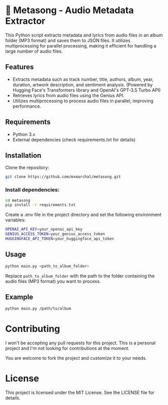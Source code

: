 # 🎵 Metasong - Audio Metadata Extractor

This Python script extracts metadata and lyrics from audio files in an album folder (MP3 format) and saves them to JSON files. It utilizes multiprocessing for parallel processing, making it efficient for handling a large number of audio files.

## Features

- Extracts metadata such as track number, title, authors, album, year, duration, artwork description, and sentiment analysis. (Powered by Hugging Face's Transformers library and OpenAI's GPT-3.5 Turbo API)
- Retrieves lyrics from audio files using the Genius API.
- Utilizes multiprocessing to process audio files in parallel, improving performance.

## Requirements

- Python 3.x
- External dependencies (check requirements.txt for details)

## Installation

Clone the repository:

```bash
git clone https://github.com/mxmarchal/metasong.git
```

### Install dependencies:

```bash
cd metasong
pip install -r requirements.txt
```

Create a .env file in the project directory and set the following environment variables:

```bash
OPENAI_API_KEY=your_openai_api_key
GENIUS_ACCESS_TOKEN=your_genius_access_token
HUGGINGFACE_API_TOKEN=your_huggingface_api_token
```

## Usage

```bash
python main.py <path_to_album_folder>
```

Replace `path_to_album_folder` with the path to the folder containing the audio files (MP3 format) you want to process.

## Example

```bash
python main.py /path/to/album
```

# Contributing

I won't be accepting any pull requests for this project. This is a personal project and I'm not looking for contributions at the moment.

You are welcome to fork the project and customize it to your needs.

# License

This project is licensed under the MIT License. See the LICENSE file for details.
